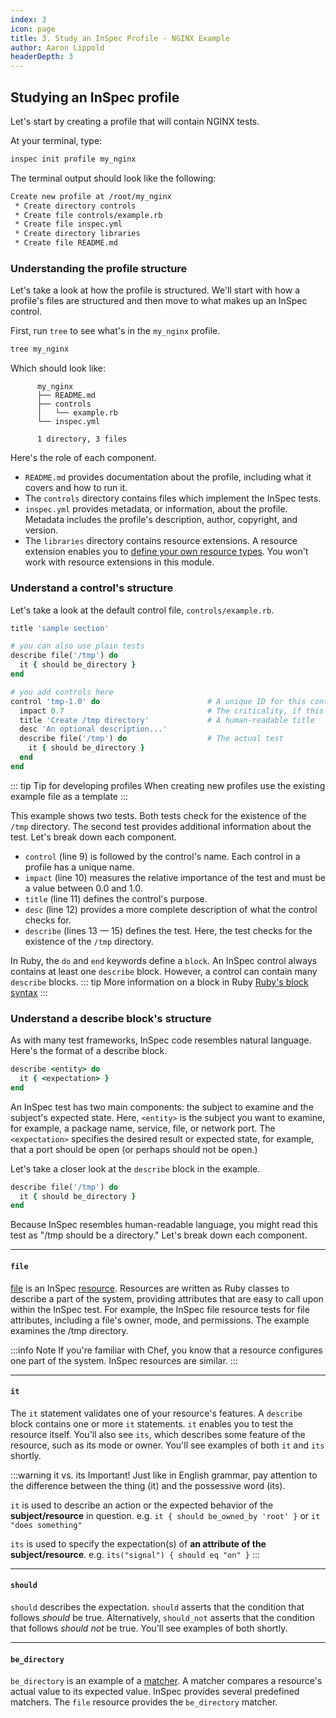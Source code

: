 ```yaml
---
index: 3
icon: page
title: 3. Study an InSpec Profile - NGINX Example
author: Aaron Lippold
headerDepth: 3
---
```


## Studying an InSpec profile

Let's start by creating a profile that will contain NGINX tests.

At your terminal, type:

```bash
inspec init profile my_nginx
```

The terminal output should look like the following:

```bash
Create new profile at /root/my_nginx
 * Create directory controls
 * Create file controls/example.rb
 * Create file inspec.yml
 * Create directory libraries
 * Create file README.md
```

### Understanding the profile structure

Let's take a look at how the profile is structured. We'll start with how a profile's files are structured and then move to what makes up an InSpec control.

First, run `tree` to see what's in the `my_nginx` profile.

```sh
tree my_nginx
```
Which should look like:
```
      my_nginx
      ├── README.md
      ├── controls
      │   └── example.rb
      └── inspec.yml

      1 directory, 3 files
```

Here's the role of each component.

- `README.md` provides documentation about the profile, including what it covers and how to run it.
- The `controls` directory contains files which implement the InSpec tests.
- `inspec.yml` provides metadata, or information, about the profile. Metadata includes the profile's description, author, copyright, and version.
- The `libraries` directory contains resource extensions. A resource extension enables you to [define your own resource types](https://www.inspec.io/docs/reference/dsl_resource/). You won't work with resource extensions in this module.

### Understand a control's structure

Let's take a look at the default control file, `controls/example.rb`.

```ruby
title 'sample section'

# you can also use plain tests
describe file('/tmp') do
  it { should be_directory }
end

# you add controls here
control 'tmp-1.0' do                        # A unique ID for this control
  impact 0.7                                # The criticality, if this control fails.
  title 'Create /tmp directory'             # A human-readable title
  desc 'An optional description...'
  describe file('/tmp') do                  # The actual test
    it { should be_directory }
  end
end
```

::: tip Tip for developing profiles
When creating new profiles use the existing example file as a template
:::

This example shows two tests. Both tests check for the existence of the `/tmp` directory. The second test provides additional information about the test. Let's break down each component.

- `control` (line 9) is followed by the control's name. Each control in a profile has a unique name.
- `impact` (line 10) measures the relative importance of the test and must be a value between 0.0 and 1.0.
- `title` (line 11) defines the control's purpose.
- `desc` (line 12) provides a more complete description of what the control checks for.
- `describe` (lines 13 — 15) defines the test. Here, the test checks for the existence of the `/tmp` directory.

In Ruby, the `do` and `end` keywords define a `block`. An InSpec control always contains at least one `describe` block. However, a control can contain many `describe` blocks.
::: tip More information on a block in Ruby
[Ruby's block syntax](http://ruby-for-beginners.rubymonstas.org/blocks.html)
:::

### Understand a describe block's structure

As with many test frameworks, InSpec code resembles natural language. Here's the format of a describe block.

```ruby
describe <entity> do
  it { <expectation> }
end
```

An InSpec test has two main components: the subject to examine and the subject's expected state. Here, `<entity>` is the subject you want to examine, for example, a package name, service, file, or network port. The `<expectation>` specifies the desired result or expected state, for example, that a port should be open (or perhaps should not be open.)

Let's take a closer look at the `describe` block in the example.

```ruby
describe file('/tmp') do
  it { should be_directory }
end
```

Because InSpec resembles human-readable language, you might read this test as "/tmp should be a directory." Let's break down each component.

---

#### `file`

[file](https://www.inspec.io/docs/reference/resources/file/) is an InSpec [resource](https://www.inspec.io/docs/reference/resources/). Resources are written as Ruby classes to describe a part of the system, providing attributes that are easy to call upon within the InSpec test. For example, the InSpec file resource tests for file attributes, including a file's owner, mode, and permissions. The example examines the /tmp directory.

:::info Note
If you're familiar with Chef, you know that a resource configures one part of the system. InSpec resources are similar.
:::

---

#### `it`

The `it` statement validates one of your resource's features. A `describe` block contains one or more `it` statements. `it` enables you to test the resource itself. You'll also see `its`, which describes some feature of the resource, such as its mode or owner. You'll see examples of both `it` and `its` shortly.

:::warning it vs. its
Important! Just like in English grammar, pay attention to the difference between the thing (it) and the possessive word (its). 

`it` is used to describe an action or the expected behavior of the **subject/resource** in question.
e.g. `it { should be_owned_by 'root' }` or `it "does something"`

`its` is used to specify the expectation(s) of **an attribute of the subject/resource**.
e.g. `its("signal") { should eq "on" }`
:::

---

#### `should`

`should` describes the expectation. `should` asserts that the condition that follows _should_ be true. Alternatively, `should_not` asserts that the condition that follows _should not_ be true. You'll see examples of both shortly.

---

#### `be_directory`

`be_directory` is an example of a [matcher](https://www.inspec.io/docs/reference/matchers/). A matcher compares a resource's actual value to its expected value. InSpec provides several predefined matchers. The `file` resource provides the `be_directory` matcher.
